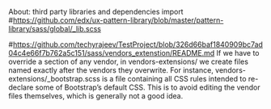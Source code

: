 About: third party libraries and dependencies import
#https://github.com/edx/ux-pattern-library/blob/master/pattern-library/sass/global/_lib.scss

#https://github.com/techyrajeev/TestProject/blob/326d66baf1840909bc7ad04c4e66f7b762a5c151/sass/vendors_extenstion/README.md
If we have to override a section of any vendor, in vendors-extensions/ we create files named exactly after the vendors they overwrite.
For instance, vendors-extensions/_bootstrap.scss is a file containing all CSS rules intended to re-declare some of Bootstrap’s default CSS.
This is to avoid editing the vendor files themselves, which is generally not a good idea.